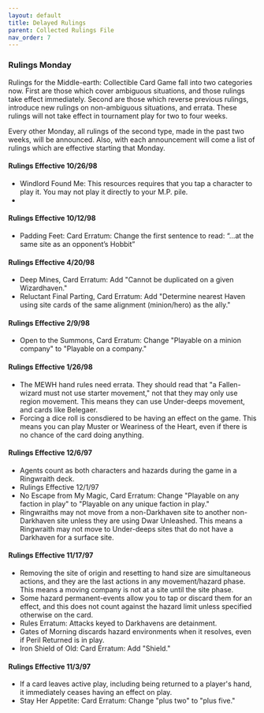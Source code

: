 ```yaml
---
layout: default
title: Delayed Rulings
parent: Collected Rulings File
nav_order: 7
---
```


### Rulings Monday

Rulings for the Middle-earth: Collectible Card Game fall into two categories now. First are those which cover ambiguous situations, and those rulings take effect immediately. Second are those which reverse previous rulings, introduce new rulings on non-ambiguous situations, and errata. These rulings will not take effect in tournament play for two to four weeks.

Every other Monday, all rulings of the second type, made in the past two weeks, will be announced. Also, with each announcement will come a list of rulings which are effective starting that Monday.

#### Rulings Effective 10/26/98

- Windlord Found Me: This resources requires that you tap a character to play it. You may not play it directly to your M.P. pile.
- 
#### Rulings Effective 10/12/98

- Padding Feet: Card Erratum: Change the first sentence to read: “…at the same site as an opponent’s Hobbit”

#### Rulings Effective 4/20/98

- Deep Mines, Card Erratum: Add "Cannot be duplicated on a given Wizardhaven."
- Reluctant Final Parting, Card Erratum: Add "Determine nearest Haven using site cards of the same alignment (minion/hero) as the ally."

#### Rulings Effective 2/9/98

- Open to the Summons, Card Erratum: Change "Playable on a minion company" to "Playable on a company."

#### Rulings Effective 1/26/98

- The MEWH hand rules need errata. They should read that "a Fallen-wizard must not use starter movement," not that they may only use region movement. This means they can use Under-deeps movement, and cards like Belegaer.
- Forcing a dice roll is consdiered to be having an effect on the game. This means you can play Muster or Weariness of the Heart, even if there is no chance of the card doing anything.

#### Rulings Effective 12/6/97

- Agents count as both characters and hazards during the game in a Ringwraith deck.
- Rulings Effective 12/1/97
- No Escape from My Magic, Card Erratum: Change "Playable on any faction in play" to "Playable on any unique faction in play."
- Ringwraiths may not move from a non-Darkhaven site to another non- Darkhaven site unless they are using Dwar Unleashed. This means a Ringwraith may not move to Under-deeps sites that do not have a Darkhaven for a surface site.

#### Rulings Effective 11/17/97

- Removing the site of origin and resetting to hand size are simultaneous actions, and they are the last actions in any movement/hazard phase. This means a moving company is not at a site until the site phase.
- Some hazard permanent-events allow you to tap or discard them for an effect, and this does not count against the hazard limit unless specified otherwise on the card.
- Rules Erratum: Attacks keyed to Darkhavens are detainment.
- Gates of Morning discards hazard environments when it resolves, even if Peril Returned is in play.
- Iron Shield of Old: Card Erratum: Add "Shield."

#### Rulings Effective 11/3/97

- If a card leaves active play, including being returned to a player's hand, it immediately ceases having an effect on play.
- Stay Her Appetite: Card Erratum: Change "plus two" to "plus five."
